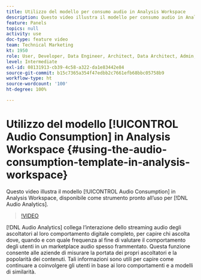 ```yaml
---
title: Utilizzo del modello per consumo audio in Analysis Workspace
description: Questo video illustra il modello per consumo audio in Analysis Workspace, disponibile come strumento pronto all’uso per Audio Analytics.
feature: Panels
topics: null
activity: use
doc-type: feature video
team: Technical Marketing
kt: 1950
role: User, Developer, Data Engineer, Architect, Data Architect, Admin, Leader
level: Intermediate
exl-id: 08131913-cb39-4c58-a322-da1e83442e84
source-git-commit: b15c7365a354f47edbb2c7661efb68bbc05758b9
workflow-type: ht
source-wordcount: '100'
ht-degree: 100%

---
```


# Utilizzo del modello [!UICONTROL Audio Consumption] in Analysis Workspace {#using-the-audio-consumption-template-in-analysis-workspace}

Questo video illustra il modello [!UICONTROL Audio Consumption] in Analysis Workspace, disponibile come strumento pronto all’uso per [!DNL Audio Analytics].

>[!VIDEO](https://video.tv.adobe.com/v/23901/?quality=12)

[!DNL Audio Analytics] collega l’interazione dello streaming audio degli ascoltatori al loro comportamento digitale completo, per capire chi ascolta dove, quando e con quale frequenza al fine di valutare il comportamento degli utenti in un marketplace audio spesso frammentato. Questa funzione consente alle aziende di misurare la portata dei propri ascoltatori e la popolarità dei contenuti. Tali informazioni sono utili per capire come continuare a coinvolgere gli utenti in base ai loro comportamenti e a modelli di similarità.
